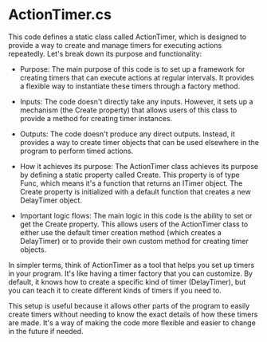 # ActionTimer.cs

This code defines a static class called ActionTimer, which is designed to provide a way to create and manage timers for executing actions repeatedly. Let's break down its purpose and functionality:

- Purpose: The main purpose of this code is to set up a framework for creating timers that can execute actions at regular intervals. It provides a flexible way to instantiate these timers through a factory method.

- Inputs: The code doesn't directly take any inputs. However, it sets up a mechanism (the Create property) that allows users of this class to provide a method for creating timer instances.

- Outputs: The code doesn't produce any direct outputs. Instead, it provides a way to create timer objects that can be used elsewhere in the program to perform timed actions.

- How it achieves its purpose: The ActionTimer class achieves its purpose by defining a static property called Create. This property is of type Func, which means it's a function that returns an ITimer object. The Create property is initialized with a default function that creates a new DelayTimer object.

- Important logic flows: The main logic in this code is the ability to set or get the Create property. This allows users of the ActionTimer class to either use the default timer creation method (which creates a DelayTimer) or to provide their own custom method for creating timer objects.

In simpler terms, think of ActionTimer as a tool that helps you set up timers in your program. It's like having a timer factory that you can customize. By default, it knows how to create a specific kind of timer (DelayTimer), but you can teach it to create different kinds of timers if you need to.

This setup is useful because it allows other parts of the program to easily create timers without needing to know the exact details of how these timers are made. It's a way of making the code more flexible and easier to change in the future if needed.